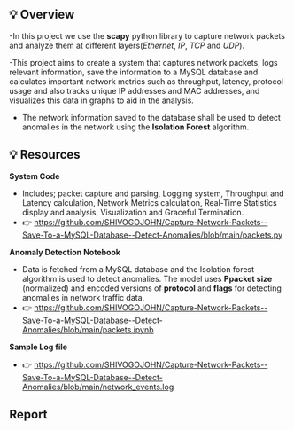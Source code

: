 ## 💡 Overview
-In this project we use the **scapy** python library to capture network packets and analyze them at different layers(*Ethernet*, *IP*, *TCP* and *UDP*).

-This project aims to create a system that captures network packets, logs relevant information, save the information to a MySQL database and calculates important
network metrics such as throughput, latency, protocol usage and also tracks unique IP addresses and MAC addresses, and visualizes this data in graphs to aid in the analysis.

- The network information saved to the database shall be used to detect anomalies in the network using the **Isolation Forest** algorithm.

## 💡 Resources
**System Code**
- Includes; packet capture and parsing, Logging system, Throughput and Latency calculation, Network Metrics calculation, Real-Time Statistics display and analysis, Visualization and Graceful Termination.
- 👉  https://github.com/SHIVOGOJOHN/Capture-Network-Packets--Save-To-a-MySQL-Database--Detect-Anomalies/blob/main/packets.py

**Anomaly Detection Notebook**
- Data is fetched from a MySQL database and the Isolation forest algorithm is used to detect anomalies. The model uses **Ppacket size** (normalized) and encoded versions of **protocol** and **flags** for detecting anomalies in network traffic data.
- 👉 https://github.com/SHIVOGOJOHN/Capture-Network-Packets--Save-To-a-MySQL-Database--Detect-Anomalies/blob/main/packets.ipynb

**Sample Log file**
- 👉 https://github.com/SHIVOGOJOHN/Capture-Network-Packets--Save-To-a-MySQL-Database--Detect-Anomalies/blob/main/network_events.log

**Report**
- 


